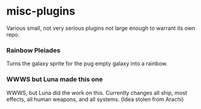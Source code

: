 # misc-plugins
Various small, not very serious plugins not large enough to warrant its own repo.


### Rainbow Pleiades
Turns the galaxy sprite for the pug empty galaxy into a rainbow.

### WWWS but Luna made this one
WWWS, but Luna did the work on this. Currently changes all ship, most effects, all human weapons, and all systems.
(Idea stolen from Arachi)
